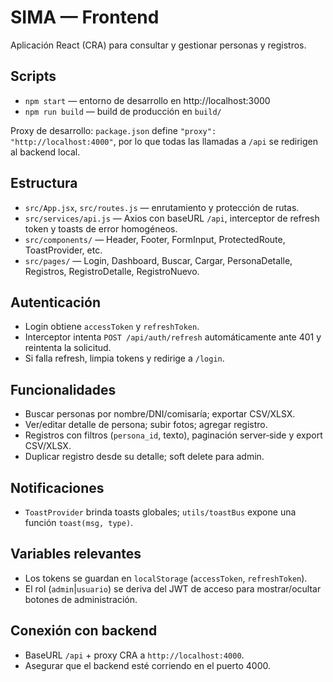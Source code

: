 # SIMA — Frontend

Aplicación React (CRA) para consultar y gestionar personas y registros.

## Scripts

- `npm start` — entorno de desarrollo en http://localhost:3000
- `npm run build` — build de producción en `build/`

Proxy de desarrollo: `package.json` define `"proxy": "http://localhost:4000"`, por lo que todas las llamadas a `/api` se redirigen al backend local.

## Estructura

- `src/App.jsx`, `src/routes.js` — enrutamiento y protección de rutas.
- `src/services/api.js` — Axios con baseURL `/api`, interceptor de refresh token y toasts de error homogéneos.
- `src/components/` — Header, Footer, FormInput, ProtectedRoute, ToastProvider, etc.
- `src/pages/` — Login, Dashboard, Buscar, Cargar, PersonaDetalle, Registros, RegistroDetalle, RegistroNuevo.

## Autenticación

- Login obtiene `accessToken` y `refreshToken`.
- Interceptor intenta `POST /api/auth/refresh` automáticamente ante 401 y reintenta la solicitud.
- Si falla refresh, limpia tokens y redirige a `/login`.

## Funcionalidades

- Buscar personas por nombre/DNI/comisaría; exportar CSV/XLSX.
- Ver/editar detalle de persona; subir fotos; agregar registro.
- Registros con filtros (`persona_id`, texto), paginación server‑side y export CSV/XLSX.
- Duplicar registro desde su detalle; soft delete para admin.

## Notificaciones

- `ToastProvider` brinda toasts globales; `utils/toastBus` expone una función `toast(msg, type)`.

## Variables relevantes

- Los tokens se guardan en `localStorage` (`accessToken`, `refreshToken`).
- El rol (`admin`|`usuario`) se deriva del JWT de acceso para mostrar/ocultar botones de administración.

## Conexión con backend

- BaseURL `/api` + proxy CRA a `http://localhost:4000`.
- Asegurar que el backend esté corriendo en el puerto 4000.
